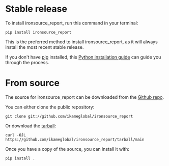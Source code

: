 # Stable release

To install ironsource_report, run this command in your
terminal:

``` console
pip install ironsource_report
```

This is the preferred method to install ironsource_report, as it will always install the most recent stable release.

If you don't have [pip][] installed, this [Python installation guide][]
can guide you through the process.

# From source

The source for ironsource_report can be downloaded from
the [Github repo][].

You can either clone the public repository:

``` console
git clone git://github.com/ikameglobal/ironsource_report
```

Or download the [tarball][]:

``` console
curl -OJL https://github.com/ikameglobal/ironsource_report/tarball/main
```

Once you have a copy of the source, you can install it with:

``` console
pip install .
```

  [pip]: https://pip.pypa.io
  [Python installation guide]: http://docs.python-guide.org/en/latest/starting/installation/
  [Github repo]: https://github.com/ikameglobal/ironsource_report
  [tarball]: https://github.com/ikameglobal/ironsource_report/tarball/main
